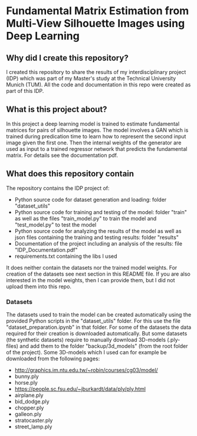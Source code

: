 # Fundamental Matrix Estimation from Multi-View Silhouette Images using Deep Learning

## Why did I create this repository?
I created this repository to share the results of my interdisciplinary project (IDP) which was part of my Master's study at the Technical University Munich (TUM). All the code and documentation in this repo were created as part of this IDP.

## What is this project about?
In this project a deep learning model is trained to estimate fundamental matrices for pairs of silhouette images. The model involves a GAN which is trained during predication time to learn how to represent the second input image given the first one. Then the internal weights of the generator are used as input to a trained regressor network that predicts the fundamental matrix. For details see the documentation pdf.

## What does this repository contain
The repository contains the IDP project of:
* Python source code for dataset generation and loading: folder "dataset_utils"
* Python source code for training and testing of the model: folder "train" as well as the files "train_model.py" to train the model and "test_model.py" to test the model
* Python source code for analyzing the results of the model as well as json files containing the training and testing results: folder "results"
* Documentation of the project including an analysis of the results: file "IDP_Documentation.pdf"
* requirements.txt containing the libs I used

It does neither contain the datasets nor the trained model weights. For creation of the datasets see next section in this README file. If you are also interested in the model weights, then I can provide them, but I did not upload them into this repo.

### Datasets
The datasets used to train the model can be created automatically using the provided Python scripts in the "dataset_utils" folder. For this use the file "dataset_preparation.ipynb" in that folder. For some of the datasets the data required for their creation is downloaded automatically. But some datasets (the synthetic datasets) require to manually download 3D-models (.ply-files) and add them to the folder "backup/3d_models" (from the root folder of the project). Some 3D-models which I used can for example be downloaded from the following pages:
* http://graphics.im.ntu.edu.tw/~robin/courses/cg03/model/
 * bunny.ply
 * horse.ply
* https://people.sc.fsu.edu/~jburkardt/data/ply/ply.html
 * airplane.ply
 * bid_dodge.ply
 * chopper.ply
 * galleon.ply
 * stratocaster.ply
 * street_lamp.ply
